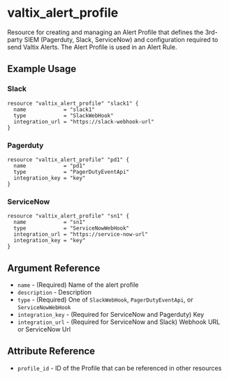# valtix_alert_profile
Resource for creating and managing an Alert Profile that defines the 3rd-party SIEM (Pagerduty, Slack, ServiceNow) and configuration required to send Valtix Alerts.  The Alert Profile is used in an Alert Rule.

## Example Usage

### Slack
```hcl
resource "valtix_alert_profile" "slack1" {
  name            = "slack1"
  type            = "SlackWebHook"
  integration_url = "https://slack-webhook-url"
}
```

### Pagerduty
```hcl
resource "valtix_alert_profile" "pd1" {
  name            = "pd1"
  type            = "PagerDutyEventApi"
  integration_key = "key"
}
```

### ServiceNow
```hcl
resource "valtix_alert_profile" "sn1" {
  name            = "sn1"
  type            = "ServiceNowWebHook"
  integration_url = "https://service-now-url"
  integration_key = "key"
}
```

## Argument Reference
* `name` - (Required) Name of the alert profile
* `description` - Description
* `type` - (Required) One of `SlackWebHook`, `PagerDutyEventApi`, or `ServiceNowWebHook`
* `integration_key` - (Required for ServiceNow and Pagerduty) Key
* `integration_url` - (Required for ServiceNow and Slack) Webhook URL or ServiceNow Url

## Attribute Reference
* `profile_id` - ID of the Profile that can be referenced in other resources